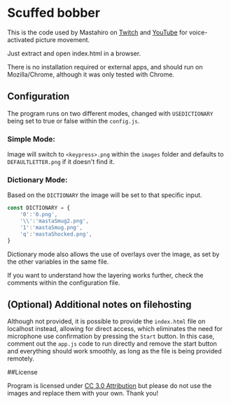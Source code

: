 # Scuffed bobber

This is the code used by Mastahiro on [Twitch](https://twitch.tv/mastahiro) and [YouTube](https://www.youtube.com/user/Shiromashai) for voice-activated picture movement.

Just extract and open index.html in a browser.

There is no installation required or external apps, and should run on Mozilla/Chrome, although it was only tested with Chrome.


## Configuration

The program runs on two different modes, changed with `USEDICTIONARY` being set to true or false within the `config.js`.

### Simple Mode:

Image will switch to `<keypress>.png` within the `images` folder and defaults to `DEFAULTLETTER.png` if it doesn't find it.

### Dictionary Mode:

Based on the `DICTIONARY` the image will be set to that specific input.

```js
const DICTIONARY = {
	'0':'0.png',
	'\\':'mastaSmug2.png',
	'1':'mastaSmug.png',
	'q':'mastaShocked.png',
}
```

Dictionary mode also allows the use of overlays over the image, as set by the other variables in the same file.

If you want to understand how the layering works further, check the comments within the configuration file.

## (Optional) Additional notes on filehosting

Although not provided, it is possible to provide the `index.html` file on localhost instead, allowing for direct access, which eliminates the need for microphone use confirmation by pressing the `Start` button. In this case, comment out the `app.js` code to run directly and remove the start button and everything should work smoothly, as long as the file is being provided remotely.

##License

Program is licensed under [CC 3.0 Attribution](https://creativecommons.org/licenses/by/3.0/) but please do not use the images and replace them with your own. Thank you!
